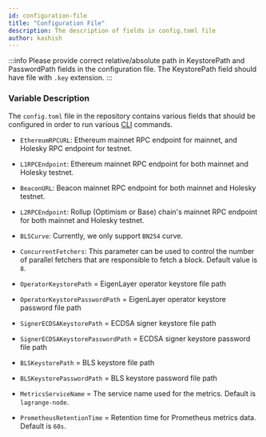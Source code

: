 ```yaml
---
id: configuration-file
title: "Configuration File"
description: The description of fields in config.toml file
author: kashish
---
```


:::info
Please provide correct relative/absolute path in KeystorePath and PasswordPath fields in the configuration file. The KeystorePath field should have file with `.key` extension.
:::

### Variable Description

The `config.toml` file in the repository contains various fields that should be configured in order to run various [CLI](https://github.com/Lagrange-Labs/client-cli) commands.

- `EthereumRPCURL`: Ethereum mainnet RPC endpoint for mainnet, and Holesky RPC endpoint for testnet.

- `L1RPCEndpoint`: Ethereum mainnet RPC endpoint for both mainnet and Holesky testnet.

- `BeaconURL`: Beacon mainnet RPC endpoint for both mainnet and Holesky testnet.

- `L2RPCEndpoint`: Rollup (Optimism or Base) chain's mainnet RPC endpoint for both mainnet and Holesky testnet.

- `BLSCurve`: Currently, we only support `BN254` curve.

- `ConcurrentFetchers`: This parameter can be used to control the number of parallel fetchers that are responsible to fetch a block. Default value is `8`.

- `OperatorKeystorePath` = EigenLayer operator keystore file path

- `OperatorKeystorePasswordPath` = EigenLayer operator keystore password file path

- `SignerECDSAKeystorePath` = ECDSA signer keystore file path

- `SignerECDSAKeystorePasswordPath` = ECDSA signer keystore password file path

- `BLSKeystorePath` = BLS keystore file path

- `BLSKeystorePasswordPath` = BLS keystore password file path

- `MetricsServiceName` = The service name used for the metrics. Default is `lagrange-node`.

- `PrometheusRetentionTime` = Retention time for Prometheus metrics data. Default is `60s`.
